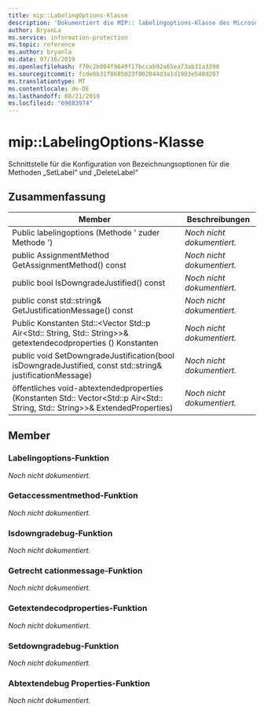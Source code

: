 ```yaml
---
title: mip::LabelingOptions-Klasse
description: 'Dokumentiert die MIP:: labelingoptions-Klasse des Microsoft Information Protection (MIP) SDK.'
author: BryanLa
ms.service: information-protection
ms.topic: reference
ms.author: bryanla
ms.date: 07/16/2019
ms.openlocfilehash: f70c2b004f9649f17bccab92a65ea73ab31a3390
ms.sourcegitcommit: fcde8b31f8685023f002044d3a1d1903e548d207
ms.translationtype: MT
ms.contentlocale: de-DE
ms.lasthandoff: 08/21/2019
ms.locfileid: "69883974"
---
```

# <a name="class-miplabelingoptions"></a>mip::LabelingOptions-Klasse 
Schnittstelle für die Konfiguration von Bezeichnungsoptionen für die Methoden „SetLabel“ und „DeleteLabel“
  
## <a name="summary"></a>Zusammenfassung
 Member                        | Beschreibungen                                
--------------------------------|---------------------------------------------
Public labelingoptions (Methode ' zuder Methode ')  | _Noch nicht dokumentiert._
public AssignmentMethod GetAssignmentMethod() const  | _Noch nicht dokumentiert._
public bool IsDowngradeJustified() const  | _Noch nicht dokumentiert._
public const std::string& GetJustificationMessage() const  | _Noch nicht dokumentiert._
Public Konstanten Std::\<Vector Std::p Air\<Std:: String, Std:: String\>\>& getextendecodproperties () Konstanten  | _Noch nicht dokumentiert._
public void SetDowngradeJustification(bool isDowngradeJustified, const std::string& justificationMessage)  | _Noch nicht dokumentiert._
öffentliches void-abtextendedproperties (Konstanten Std:: Vector\<Std::p Air\<Std:: String, Std:: String\>\>& ExtendedProperties)  | _Noch nicht dokumentiert._
  
## <a name="members"></a>Member
  
### <a name="labelingoptions-function"></a>Labelingoptions-Funktion
_Noch nicht dokumentiert._

  
### <a name="getassignmentmethod-function"></a>Getaccessmentmethod-Funktion
_Noch nicht dokumentiert._

  
### <a name="isdowngradejustified-function"></a>Isdowngradebug-Funktion
_Noch nicht dokumentiert._

  
### <a name="getjustificationmessage-function"></a>Getrecht cationmessage-Funktion
_Noch nicht dokumentiert._

  
### <a name="getextendedproperties-function"></a>Getextendecodproperties-Funktion
_Noch nicht dokumentiert._

  
### <a name="setdowngradejustification-function"></a>Setdowngradebug-Funktion
_Noch nicht dokumentiert._

  
### <a name="setextendedproperties-function"></a>Abtextendebug Properties-Funktion
_Noch nicht dokumentiert._
